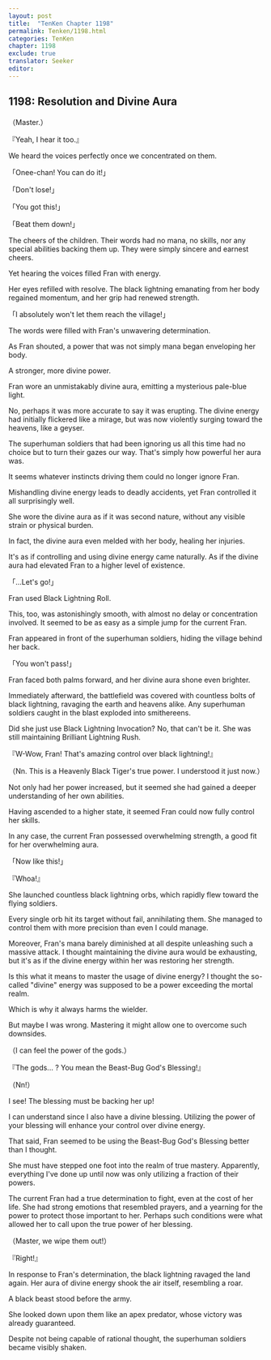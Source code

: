```yaml
---
layout: post
title:  "TenKen Chapter 1198"
permalink: Tenken/1198.html
categories: TenKen
chapter: 1198
exclude: true
translator: Seeker
editor: 
---
```

<h2>1198: Resolution and Divine Aura</h2>

（Master.）

『Yeah, I hear it too.』

We heard the voices perfectly once we concentrated on them.

「Onee-chan! You can do it!」

「Don't lose!」

「You got this!」

「Beat them down!」

The cheers of the children. Their words had no mana, no skills, nor any special abilities backing them up. They were simply sincere and earnest cheers.

Yet hearing the voices filled Fran with energy.

Her eyes refilled with resolve. The black lightning emanating from her body regained momentum, and her grip had renewed strength.

「I absolutely won't let them reach the village!」

The words were filled with Fran's unwavering determination.

As Fran shouted, a power that was not simply mana began enveloping her body.

A stronger, more divine power.

Fran wore an unmistakably divine aura, emitting a mysterious pale-blue light.

No, perhaps it was more accurate to say it was erupting. The divine energy had initially flickered like a mirage, but was now violently surging toward the heavens, like a geyser.

The superhuman soldiers that had been ignoring us all this time had no choice but to turn their gazes our way. That's simply how powerful her aura was.

It seems whatever instincts driving them could no longer ignore Fran.

Mishandling divine energy leads to deadly accidents, yet Fran controlled it all surprisingly well.

She wore the divine aura as if it was second nature, without any visible strain or physical burden.

In fact, the divine aura even melded with her body, healing her injuries.

It's as if controlling and using divine energy came naturally. As if the divine aura had elevated Fran to a higher level of existence.

「...Let's go!」

Fran used Black Lightning Roll.

This, too, was astonishingly smooth, with almost no delay or concentration involved. It seemed to be as easy as a simple jump for the current Fran.

Fran appeared in front of the superhuman soldiers, hiding the village behind her back.

「You won't pass!」

Fran faced both palms forward, and her divine aura shone even brighter.

Immediately afterward, the battlefield was covered with countless bolts of black lightning, ravaging the earth and heavens alike. Any superhuman soldiers caught in the blast exploded into smithereens.

Did she just use Black Lightning Invocation? No, that can't be it. She was still maintaining Brilliant Lightning Rush.

『W-Wow, Fran! That's amazing control over black lightning!』

（Nn. This is a Heavenly Black Tiger's true power. I understood it just now.）

Not only had her power increased, but it seemed she had gained a deeper understanding of her own abilities.

Having ascended to a higher state, it seemed Fran could now fully control her skills.

In any case, the current Fran possessed overwhelming strength, a good fit for her overwhelming aura.

「Now like this!」

『Whoa!』

She launched countless black lightning orbs, which rapidly flew toward the flying soldiers.

Every single orb hit its target without fail, annihilating them. She managed to control them with more precision than even I could manage.

Moreover, Fran's mana barely diminished at all despite unleashing such a massive attack. I thought maintaining the divine aura would be exhausting, but it's as if the divine energy within her was restoring her strength.

Is this what it means to master the usage of divine energy? I thought the so-called "divine" energy was supposed to be a power exceeding the mortal realm.

Which is why it always harms the wielder.

But maybe I was wrong. Mastering it might allow one to overcome such downsides.

（I can feel the power of the gods.）

『The gods... ? You mean the Beast-Bug God's Blessing!』

（Nn!）

I see! The blessing must be backing her up!

I can understand since I also have a divine blessing. Utilizing the power of your blessing will enhance your control over divine energy.

That said, Fran seemed to be using the Beast-Bug God's Blessing better than I thought.

She must have stepped one foot into the realm of true mastery. Apparently, everything I've done up until now was only utilizing a fraction of their powers.

The current Fran had a true determination to fight, even at the cost of her life. She had strong emotions that resembled prayers, and a yearning for the power to protect those important to her. Perhaps such conditions were what allowed her to call upon the true power of her blessing.

（Master, we wipe them out!）

『Right!』

In response to Fran's determination, the black lightning ravaged the land again. Her aura of divine energy shook the air itself, resembling a roar.

A black beast stood before the army.

She looked down upon them like an apex predator, whose victory was already guaranteed.

Despite not being capable of rational thought, the superhuman soldiers became visibly shaken.
